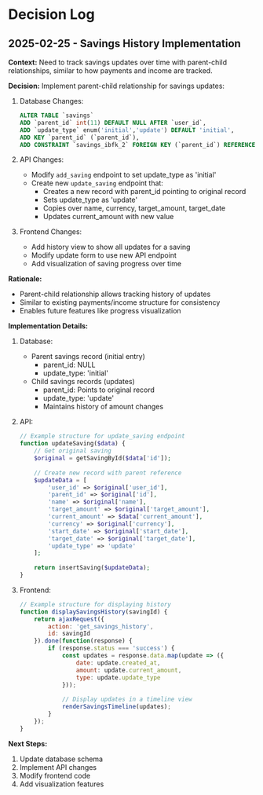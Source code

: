 # Decision Log

## 2025-02-25 - Savings History Implementation

**Context:** Need to track savings updates over time with parent-child relationships, similar to how payments and income are tracked.

**Decision:** Implement parent-child relationship for savings updates:

1. Database Changes:
   ```sql
   ALTER TABLE `savings` 
   ADD `parent_id` int(11) DEFAULT NULL AFTER `user_id`,
   ADD `update_type` enum('initial','update') DEFAULT 'initial',
   ADD KEY `parent_id` (`parent_id`),
   ADD CONSTRAINT `savings_ibfk_2` FOREIGN KEY (`parent_id`) REFERENCES `savings` (`id`) ON DELETE CASCADE;
   ```

2. API Changes:
   - Modify `add_saving` endpoint to set update_type as 'initial'
   - Create new `update_saving` endpoint that:
     - Creates a new record with parent_id pointing to original record
     - Sets update_type as 'update'
     - Copies over name, currency, target_amount, target_date
     - Updates current_amount with new value

3. Frontend Changes:
   - Add history view to show all updates for a saving
   - Modify update form to use new API endpoint
   - Add visualization of saving progress over time

**Rationale:**
- Parent-child relationship allows tracking history of updates
- Similar to existing payments/income structure for consistency
- Enables future features like progress visualization

**Implementation Details:**
1. Database:
   - Parent savings record (initial entry)
     - parent_id: NULL
     - update_type: 'initial'
   - Child savings records (updates)
     - parent_id: Points to original record
     - update_type: 'update'
     - Maintains history of amount changes

2. API:
   ```php
   // Example structure for update_saving endpoint
   function updateSaving($data) {
       // Get original saving
       $original = getSavingById($data['id']);
       
       // Create new record with parent reference
       $updateData = [
           'user_id' => $original['user_id'],
           'parent_id' => $original['id'],
           'name' => $original['name'],
           'target_amount' => $original['target_amount'],
           'current_amount' => $data['current_amount'],
           'currency' => $original['currency'],
           'start_date' => $original['start_date'],
           'target_date' => $original['target_date'],
           'update_type' => 'update'
       ];
       
       return insertSaving($updateData);
   }
   ```

3. Frontend:
   ```javascript
   // Example structure for displaying history
   function displaySavingsHistory(savingId) {
       return ajaxRequest({
           action: 'get_savings_history',
           id: savingId
       }).done(function(response) {
           if (response.status === 'success') {
               const updates = response.data.map(update => ({
                   date: update.created_at,
                   amount: update.current_amount,
                   type: update.update_type
               }));
               
               // Display updates in a timeline view
               renderSavingsTimeline(updates);
           }
       });
   }
   ```

**Next Steps:**
1. Update database schema
2. Implement API changes
3. Modify frontend code
4. Add visualization features